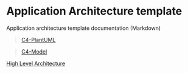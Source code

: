 # Application Architecture template
Application architecture template documentation (Markdown)
> [C4-PlantUML](https://github.com/RicardoNiepel/C4-PlantUML)

> [C4-Model](https://www.mytechiebits.com/C4)

[High Level Architecture](high-level-architecture.md)
